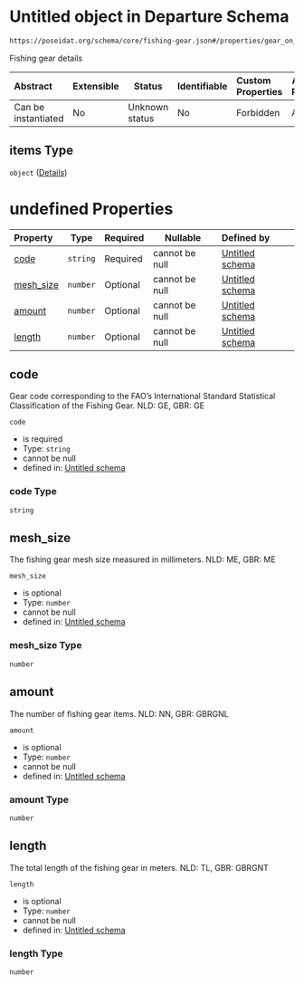 # Untitled object in Departure Schema

```txt
https://poseidat.org/schema/core/fishing-gear.json#/properties/gear_on_board/items
```

Fishing gear details


| Abstract            | Extensible | Status         | Identifiable | Custom Properties | Additional Properties | Access Restrictions | Defined In                                                              |
| :------------------ | ---------- | -------------- | ------------ | :---------------- | --------------------- | ------------------- | ----------------------------------------------------------------------- |
| Can be instantiated | No         | Unknown status | No           | Forbidden         | Allowed               | none                | [departure.json\*](schemas/entry/departure.json "open original schema") |

## items Type

`object` ([Details](departure-properties-gear_on_board-items.md))

# undefined Properties

| Property                | Type     | Required | Nullable       | Defined by                                                                                                                              |
| :---------------------- | -------- | -------- | -------------- | :-------------------------------------------------------------------------------------------------------------------------------------- |
| [code](#code)           | `string` | Required | cannot be null | [Untitled schema](fishing-gear-properties-code.md "https&#x3A;//poseidat.org/schema/core/fishing-gear.json#/properties/code")           |
| [mesh_size](#mesh_size) | `number` | Optional | cannot be null | [Untitled schema](fishing-gear-properties-mesh_size.md "https&#x3A;//poseidat.org/schema/core/fishing-gear.json#/properties/mesh_size") |
| [amount](#amount)       | `number` | Optional | cannot be null | [Untitled schema](fishing-gear-properties-amount.md "https&#x3A;//poseidat.org/schema/core/fishing-gear.json#/properties/amount")       |
| [length](#length)       | `number` | Optional | cannot be null | [Untitled schema](fishing-gear-properties-length.md "https&#x3A;//poseidat.org/schema/core/fishing-gear.json#/properties/length")       |

## code

Gear code corresponding to the FAO’s International Standard Statistical Classification of the Fishing Gear. NLD: GE, GBR: GE


`code`

-   is required
-   Type: `string`
-   cannot be null
-   defined in: [Untitled schema](fishing-gear-properties-code.md "https&#x3A;//poseidat.org/schema/core/fishing-gear.json#/properties/code")

### code Type

`string`

## mesh_size

The fishing gear mesh size measured in millimeters. NLD: ME, GBR: ME


`mesh_size`

-   is optional
-   Type: `number`
-   cannot be null
-   defined in: [Untitled schema](fishing-gear-properties-mesh_size.md "https&#x3A;//poseidat.org/schema/core/fishing-gear.json#/properties/mesh_size")

### mesh_size Type

`number`

## amount

The number of fishing gear items. NLD: NN, GBR: GBRGNL


`amount`

-   is optional
-   Type: `number`
-   cannot be null
-   defined in: [Untitled schema](fishing-gear-properties-amount.md "https&#x3A;//poseidat.org/schema/core/fishing-gear.json#/properties/amount")

### amount Type

`number`

## length

The total length of the fishing gear in meters. NLD: TL, GBR: GBRGNT


`length`

-   is optional
-   Type: `number`
-   cannot be null
-   defined in: [Untitled schema](fishing-gear-properties-length.md "https&#x3A;//poseidat.org/schema/core/fishing-gear.json#/properties/length")

### length Type

`number`
